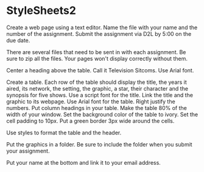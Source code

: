 # StyleSheets2
Create a web page using a text editor. Name the file with your name and the number of the assignment. Submit the assignment via D2L by 5:00 on the due date.

There are several files that need to be sent in with each assignment. Be sure to zip all the files. Your pages won't display correctly without them.

Center a heading above the table. Call it Television Sitcoms. Use Arial font.

Create a table. Each row of the table should display the title, the years it aired, its network, the setting, the graphic, a star, their character and the synopsis for five shows. Use a script font for the title. Link the title and the graphic to its webpage. Use Arial font for the table. Right justify the numbers. Put column headings in your table. Make the table 80% of the width of your window. Set the background color of the table to ivory. Set the cell padding to 10px. Put a green border 3px wide around the cells.

Use styles to format the table and the header.

Put the graphics in a folder. Be sure to include the folder when you submit your assignment.

Put your name at the bottom and link it to your email address.